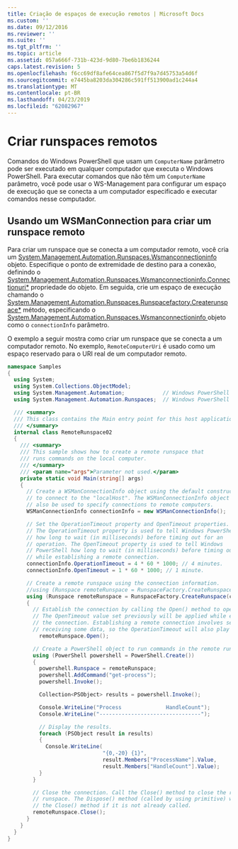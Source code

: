 ```yaml
---
title: Criação de espaços de execução remotos | Microsoft Docs
ms.custom: ''
ms.date: 09/12/2016
ms.reviewer: ''
ms.suite: ''
ms.tgt_pltfrm: ''
ms.topic: article
ms.assetid: 057a666f-731b-423d-9d80-7be6b1836244
caps.latest.revision: 5
ms.openlocfilehash: f6cc69df8afe64cea867f5d7f9a7d45753a54d6f
ms.sourcegitcommit: e7445ba8203da304286c591ff513900ad1c244a4
ms.translationtype: MT
ms.contentlocale: pt-BR
ms.lasthandoff: 04/23/2019
ms.locfileid: "62082967"
---
```

# <a name="creating-remote-runspaces"></a>Criar runspaces remotos

Comandos do Windows PowerShell que usam um `ComputerName` parâmetro pode ser executado em qualquer computador que executa o Windows PowerShell. Para executar comandos que não têm um `ComputerName` parâmetro, você pode usar o WS-Management para configurar um espaço de execução que se conecta a um computador especificado e executar comandos nesse computador.

## <a name="using-a-wsmanconnection-to-create-a-remote-runspace"></a>Usando um WSManConnection para criar um runspace remoto

 Para criar um runspace que se conecta a um computador remoto, você cria um [System.Management.Automation.Runspaces.Wsmanconnectioninfo](/dotnet/api/System.Management.Automation.Runspaces.WSManConnectionInfo) objeto. Especifique o ponto de extremidade de destino para a conexão, definindo o [System.Management.Automation.Runspaces.Wsmanconnectioninfo.Connectionuri*](/dotnet/api/System.Management.Automation.Runspaces.WSManConnectionInfo.ConnectionUri) propriedade do objeto. Em seguida, crie um espaço de execução chamando o [System.Management.Automation.Runspaces.Runspacefactory.Createrunspace*](/dotnet/api/System.Management.Automation.Runspaces.RunspaceFactory.CreateRunspace) método, especificando o [System.Management.Automation.Runspaces.Wsmanconnectioninfo ](/dotnet/api/System.Management.Automation.Runspaces.WSManConnectionInfo) objeto como o `connectionInfo` parâmetro.

 O exemplo a seguir mostra como criar um runspace que se conecta a um computador remoto. No exemplo, `RemoteComputerUri` é usado como um espaço reservado para o URI real de um computador remoto.

```csharp
namespace Samples
{
  using System;
  using System.Collections.ObjectModel;
  using System.Management.Automation;            // Windows PowerShell namespace.
  using System.Management.Automation.Runspaces;  // Windows PowerShell namespace.

  /// <summary>
  /// This class contains the Main entry point for this host application.
  /// </summary>
  internal class RemoteRunspace02
  {
    /// <summary>
    /// This sample shows how to create a remote runspace that
    /// runs commands on the local computer.
    /// </summary>
    /// <param name="args">Parameter not used.</param>
    private static void Main(string[] args)
    {
      // Create a WSManConnectionInfo object using the default constructor
      // to connect to the "localHost". The WSManConnectionInfo object can
      // also be used to specify connections to remote computers.
      WSManConnectionInfo connectionInfo = new WSManConnectionInfo();

      // Set the OperationTimeout property and OpenTimeout properties.
      // The OperationTimeout property is used to tell Windows PowerShell
      // how long to wait (in milliseconds) before timing out for an
      // operation. The OpenTimeout property is used to tell Windows
      // PowerShell how long to wait (in milliseconds) before timing out
      // while establishing a remote connection.
      connectionInfo.OperationTimeout = 4 * 60 * 1000; // 4 minutes.
      connectionInfo.OpenTimeout = 1 * 60 * 1000; // 1 minute.

      // Create a remote runspace using the connection information.
      //using (Runspace remoteRunspace = RunspaceFactory.CreateRunspace())
      using (Runspace remoteRunspace = RunspaceFactory.CreateRunspace(connectionInfo))
      {
        // Establish the connection by calling the Open() method to open the runspace.
        // The OpenTimeout value set previously will be applied while establishing
        // the connection. Establishing a remote connection involves sending and
        // receiving some data, so the OperationTimeout will also play a role in this process.
          remoteRunspace.Open();

        // Create a PowerShell object to run commands in the remote runspace.
        using (PowerShell powershell = PowerShell.Create())
        {
          powershell.Runspace = remoteRunspace;
          powershell.AddCommand("get-process");
          powershell.Invoke();

          Collection<PSObject> results = powershell.Invoke();

          Console.WriteLine("Process              HandleCount");
          Console.WriteLine("--------------------------------");

          // Display the results.
          foreach (PSObject result in results)
          {
            Console.WriteLine(
                              "{0,-20} {1}",
                              result.Members["ProcessName"].Value,
                              result.Members["HandleCount"].Value);
          }
        }

        // Close the connection. Call the Close() method to close the remote
        // runspace. The Dispose() method (called by using primitive) will call
        // the Close() method if it is not already called.
        remoteRunspace.Close();
      }
    }
  }
}
```
